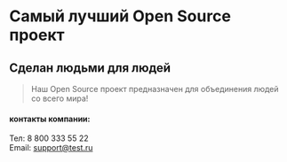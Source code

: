 # Самый лучший Open Source проект

## Сделан людьми для людей

> Наш Open Source проект предназначен для объединения людей со всего мира!

#### контакты компании:

Тел: 8 800 333 55 22<br/>
Email: [support@test.ru](mailto:support@test.ru)
